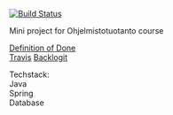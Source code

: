 [![Build Status](https://travis-ci.org/tanlah/com.test.ohtuproj.svg?branch=master)](https://travis-ci.org/tanlah/com.test.ohtuproj)

Mini project for Ohjelmistotuotanto course

[Definition of Done](DoD.MD)  
[Travis](https://travis-ci.org/tanlah/com.test.ohtuproj)
[Backlogit](https://docs.google.com/spreadsheets/d/1e7WpIR60iIR3wJULdHYU7q_ZBmSdOAflVXilaeo4eZ0)  

Techstack:  
Java  
Spring  
Database  
